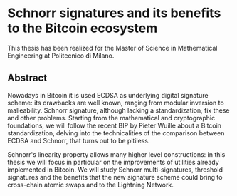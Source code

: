 # Schnorr signatures and its benefits to the Bitcoin ecosystem

This thesis has been realized for the Master of Science in Mathematical Engineering at Politecnico di Milano. 

## Abstract
Nowadays in Bitcoin it is used ECDSA as underlying digital signature scheme: its drawbacks are well known, ranging from modular inversion to malleability. Schnorr signature, although lacking a standardization, fix these and other problems. Starting from the mathematical and cryptographic foundations, we will follow the recent BIP by Pieter Wuille about a Bitcoin standardization, delving into the technicalities of the comparison between ECDSA and Schnorr, that turns out to be pitiless.

Schnorr's linearity property allows many higher level constructions: in this thesis we will focus in particular on the improvements of utilities already implemented in Bitcoin. We will study Schnorr multi-signatures, threshold signatures and the benefits that the new signature scheme could bring to cross-chain atomic swaps and to the Lightning Network.
